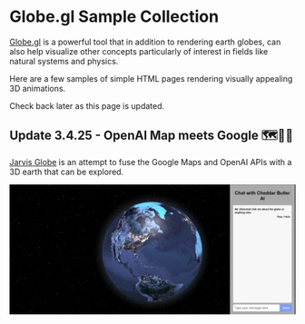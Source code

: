 # Globe.gl Sample Collection

[Globe.gl](https://github.com/vasturiano/globe.gl) is a powerful tool that in addition to rendering earth globes, can also help visualize other concepts particularly of interest in fields like natural systems and physics.

Here are a few samples of simple HTML pages rendering visually appealing 3D animations.

Check back later as this page is updated.  

## Update 3.4.25 - OpenAI Map meets Google 🗺️🧠🌐

[Jarvis Globe](jarvisai/) is an attempt to fuse the Google Maps and OpenAI APIs with a 3D earth that can be explored.  

![Sample Page Picture](jarvisai/memory/sample_page.PNG)
